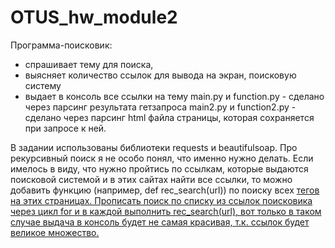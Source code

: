 # OTUS_hw_module2

Программа-поисковик: 
- спрашивает тему для поиска, 
- выясняет количество ссылок для вывода на экран, поисковую систему
- выдает в консоль все ссылки на тему
main.py и function.py - сделано через парсинг результата гетзапроса
main2.py и function2.py - сделано через парсинг html файла страницы, которая сохраняется при запросе к ней.

В задании использованы библиотеки requests и beautifulsoap.
Про рекурсивный поиск я не особо понял, что именно нужно делать.
Если имелось в виду, что нужно пройтись по ссылкам, которые выдаются поисковой системой и в этих сайтах найти все ссылки,
то можно добавить функцию (например, def rec_search(url)) по поиску всех <a href> тегов на этих страницах.
Прописать поиск по списку из ссылок поисковика через цикл for и в каждой выполнить rec_search(url), 
вот только в таком случае выдача в консоль будет не самая красивая, т.к. ссылок будет великое множество.
